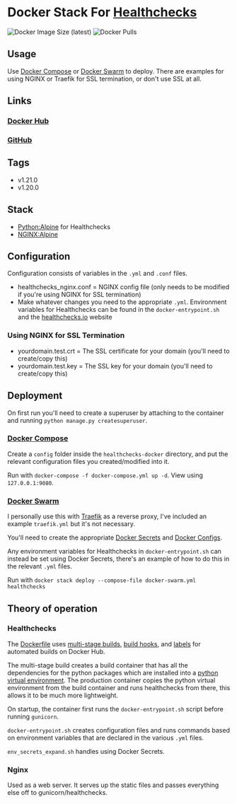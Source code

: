 # Docker Stack For [Healthchecks](https://github.com/healthchecks/healthchecks)

![Docker Image Size (latest)](https://img.shields.io/docker/image-size/zeigren/healthchecks/latest)
![Docker Pulls](https://img.shields.io/docker/pulls/zeigren/healthchecks)

## Usage

Use [Docker Compose](https://docs.docker.com/compose/) or [Docker Swarm](https://docs.docker.com/engine/swarm/) to deploy. There are examples for using NGINX or Traefik for SSL termination, or don't use SSL at all.

## Links

### [Docker Hub](https://hub.docker.com/r/zeigren/healthchecks)

### [GitHub](https://github.com/Zeigren/healthchecks-docker)

## Tags

- v1.21.0
- v1.20.0

## Stack

- [Python:Alpine](https://hub.docker.com/_/python) for Healthchecks
- [NGINX:Alpine](https://hub.docker.com/_/nginx)

## Configuration

Configuration consists of variables in the `.yml` and `.conf` files.

- healthchecks_nginx.conf = NGINX config file (only needs to be modified if you're using NGINX for SSL termination)
- Make whatever changes you need to the appropriate `.yml`. Environment variables for Healthchecks can be found in the `docker-entrypoint.sh` and the [healthchecks.io](https://healthchecks.io/docs/self_hosted_configuration/) website

### Using NGINX for SSL Termination

- yourdomain.test.crt = The SSL certificate for your domain (you'll need to create/copy this)
- yourdomain.test.key = The SSL key for your domain (you'll need to create/copy this)

## Deployment

On first run you'll need to create a superuser by attaching to the container and running `python manage.py createsuperuser`.

### [Docker Compose](https://docs.docker.com/compose/)

Create a `config` folder inside the `healthchecks-docker` directory, and put the relevant configuration files you created/modified into it.

Run with `docker-compose -f docker-compose.yml up -d`. View using `127.0.0.1:9080`.

### [Docker Swarm](https://docs.docker.com/engine/swarm/)

I personally use this with [Traefik](https://traefik.io/) as a reverse proxy, I've included an example `traefik.yml` but it's not necessary.

You'll need to create the appropriate [Docker Secrets](https://docs.docker.com/engine/swarm/secrets/) and [Docker Configs](https://docs.docker.com/engine/swarm/configs/).

Any environment variables for Healthchecks in `docker-entrypoint.sh` can instead be set using Docker Secrets, there's an example of how to do this in the relevant `.yml` files.

Run with `docker stack deploy --compose-file docker-swarm.yml healthchecks`

## Theory of operation

### Healthchecks

The [Dockerfile](https://docs.docker.com/engine/reference/builder/) uses [multi-stage builds](https://docs.docker.com/develop/develop-images/multistage-build/), [build hooks](https://docs.docker.com/docker-hub/builds/advanced/#build-hook-examples), and [labels](http://label-schema.org/rc1/#build-time-labels) for automated builds on Docker Hub.

The multi-stage build creates a build container that has all the dependencies for the python packages which are installed into a [python virtual environment](https://docs.python.org/3/tutorial/venv.html). The production container copies the python virtual environment from the build container and runs healthchecks from there, this allows it to be much more lightweight.

On startup, the container first runs the `docker-entrypoint.sh` script before running `gunicorn`.

`docker-entrypoint.sh` creates configuration files and runs commands based on environment variables that are declared in the various `.yml` files.

`env_secrets_expand.sh` handles using Docker Secrets.

### Nginx

Used as a web server. It serves up the static files and passes everything else off to gunicorn/healthchecks.
